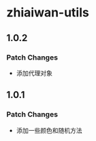# zhiaiwan-utils

## 1.0.2

### Patch Changes

-   添加代理对象

## 1.0.1

### Patch Changes

-   添加一些颜色和随机方法
